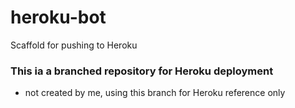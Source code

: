 # heroku-bot
Scaffold for pushing to Heroku

### This ia a branched repository for Heroku deployment
* not created by me, using this branch for Heroku reference only
